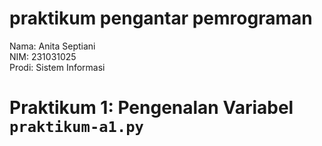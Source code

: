 # praktikum pengantar pemrograman
<div> Nama: Anita Septiani </div>
<div> NIM: 231031025 </div>
<div> Prodi: Sistem Informasi </div>

# Praktikum 1: Pengenalan Variabel `praktikum-a1.py`
